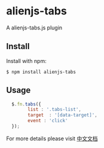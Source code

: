 alienjs-tabs
===============

A alienjs-tabs.js plugin


Install
-------

Install with npm:

    $ npm install alienjs-tabs

Usage
-----

```js
  $.fn.tabs({
        list : '.tabs-list',
        target  : '[data-target]',
        event : 'click'
  });
```

For more details please visit [中文文档](https://www.alienjs.net)
